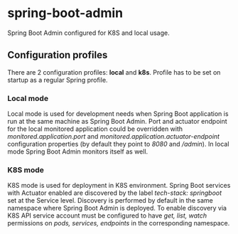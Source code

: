 # spring-boot-admin
Spring Boot Admin configured for K8S and local usage.

## Configuration profiles

There are 2 configuration profiles: **local** and **k8s**. Profile has to be set on startup as a regular Spring profile. 

### Local mode

Local mode is used for development needs when Spring Boot application is run at the same machine as Spring Boot Admin. Port and actuator endpoint for the local monitored application could be overridden with _monitored.application.port_ and _monitored.application.actuator-endpoint_ configuration properties (by default they point to _8080_ and _/admin_). In local mode Spring Boot Admin monitors itself as well.

### K8S mode

K8S mode is used for deployment in K8S environment. Spring Boot services with Actuator enabled are discovered by the label _tech-stack: springboot_ set at the Service level. Discovery is performed by default in the same namespace where Spring Boot Admin is deployed. To enable discovery via K8S API service account must be configured to have _get, list, watch_ permissions on _pods, services, endpoints_ in the corresponding namespace.
